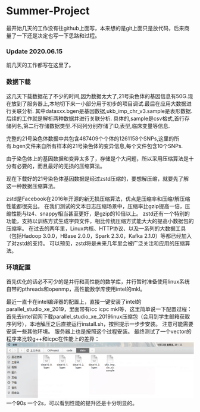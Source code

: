 # Summer-Project
最开始几天的工作没有往github上面写，本来想的是git上面只是放代码，后来商量了一下还是决定也写一下思路和过程。
### Update 2020.06.15
前几天的工作都写在这里了。
### 数据下载
这几天下载数据花了不少的时间,因为数据太大了,21号染色体的基因信息有50G.现在放到了服务器上,本地切下来一小部分用于初步的项目调试.最后在应用大数据进行关联分析.
其中dataxxx.bgen是基因数据,ukb_imp_chr_v3.sample是表形数据.后续的工作就是解析两种数据并进行关联分析.
具体的,sample是csv格式,首行存储列名,第二行存储数据类型.不同列分别存储了ID,表型,临床变量等信息.

完整的21号染色体数据中共包含487409个个体的1261158个SNPs,这里的所有.bgen文件来自所有样本的21号染色体的变异信息,每个文件包含10个SNPs.

由于染色体上的基因数据和变异太多了，存储是个大问题，所以采用压缩算法是十分有必要的，而且最好的无损的压缩算法。

现在下载好的21号染色体基因数据是经过zstd压缩的，要想解压缩，就要先了解这一种数据压缩算法。

zstd是Facebook在2016年开源的新无损压缩算法，优点是压缩率和压缩/解压缩性能都很突出。
在我们测试的文本日志压缩场景中，压缩率比gzip提高一倍，压缩性能与lz4、snappy相当甚至更好，是gzip的10倍以上。
zstd还有一个特别的功能，支持以训练方式生成字典文件，相比传统压缩方式能大大的提高小数据包的压缩率。
在过去的两年里，Linux内核、HTTP协议、以及一系列的大数据工具（包括Hadoop 3.0.0，HBase 2.0.0，Spark 2.3.0，Kafka 2.1.0）等都已经加入了对zstd的支持。
可以预见，zstd将是未来几年里会被广泛关注和应用的压缩算法。

### 环境配置
首先优化的话必不可少的是并行和高性能的数学库，并行暂时准备使用linux系统自带的pthreads和openmp，高性能数学库使用intel的mkl。

最近一直卡在intel编译器的配置上，直接一键安装了intel的parallel_studio_xe_2019，里面带有icc icpc mkl等，这里简单说一下配置过程：
首先去intel官网下载parallel_studio_xe_2019linux压缩包（会用到学生邮箱获取序列号），本地解压之后直接运行install.sh，按照提示一步步安装。
注意可能需要安装一些其他环境。
服务器上也是按照这个过程安装。
最终测试了一个vector的程序来比较g++和icpc在性能上的差异：
  ![icpcTest](https://github.com/PunChen/Summer-Project/blob/master/imgs/2020-06-12%2010-11-26%20%E7%9A%84%E5%B1%8F%E5%B9%95%E6%88%AA%E5%9B%BE.png)
一个90s 一个2s，可以看到性能的提升还是十分明显的。
